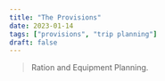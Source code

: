 ```yaml
---
title: "The Provisions"
date: 2023-01-14
tags: ["provisions", "trip planning"]
draft: false
---
```


> Ration and Equipment Planning.
